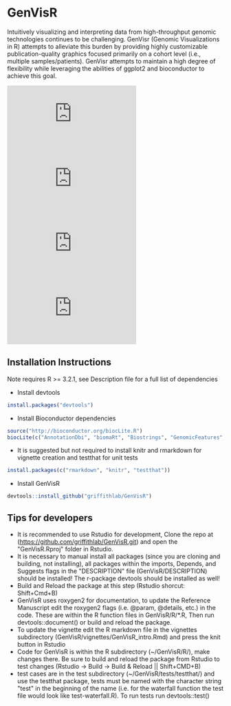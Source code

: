 # GenVisR
Intuitively visualizing and interpreting data from high-throughput genomic technologies continues to be challenging. GenVisr (Genomic Visualizations in R) attempts to alleviate this burden by providing highly customizable publication-quality graphics focused primarily on a cohort level (i.e., multiple samples/patients). GenVisr attempts to maintain a high degree of flexibility while leveraging the abilities of ggplot2 and bioconductor to achieve this goal.

![alt text](https://github.com/griffithlab/GenVisR/blob/master/vignettes/GenVisR_intro_files/figure-latex/unnamed-chunk-3-1.pdf)
![alt text](https://github.com/griffithlab/GenVisR/blob/master/vignettes/GenVisR_intro_files/figure-latex/unnamed-chunk-7-1.pdf)
![alt text](https://github.com/griffithlab/GenVisR/blob/master/vignettes/GenVisR_intro_files/figure-latex/unnamed-chunk-14-1.pdf)
![alt text](https://github.com/griffithlab/GenVisR/blob/master/vignettes/GenVisR_intro_files/figure-latex/unnamed-chunk-16-1.pdf)


## Installation Instructions

Note requires R >= 3.2.1, see Description file for a full list of dependencies

* Install devtools
```R
install.packages("devtools")
```

* Install Bioconductor dependencies
```R
source("http://bioconductor.org/biocLite.R")
biocLite(c("AnnotationDbi", "biomaRt", "Biostrings", "GenomicFeatures", "GenomicRanges", "Rsamtools"))
```

* It is suggested but not required to install knitr and rmarkdown for vignette creation and testthat for unit tests
```R
install.packages(c("rmarkdown", "knitr", "testthat"))
```

* Install GenVisR
```R
devtools::install_github("griffithlab/GenVisR")
```

## Tips for developers
* It is recommended to use Rstudio for development, Clone the repo at (https://github.com/griffithlab/GenVisR.git) and open the "GenVisR.Rproj" folder in Rstudio.
* It is necessary to manual install all packages (since you are cloning and building, not installing), all packages within the imports, Depends, and Suggests flags in the "DESCRIPTION" file (GenVisR/DESCRIPTION) should be installed! The r-package devtools should be installed as well!
* Build and Reload the package at this step (Rstudio shorcut: Shift+Cmd+B)
* GenVisR uses roxygen2 for documentation, to update the Reference Manuscript edit the roxygen2 flags (i.e. @param, @details, etc.) in the code. These are within the R function files in GenVisR/R/*.R, Then run devtools::document() or build and reload the package.
* To update the vignette edit the R markdown file in the vignettes subdirectory (GenVisR/vignettes/GenVisR_intro.Rmd) and press the knit button in Rstudio
* Code for GenVisR is within the R subdirectory (~/GenVisR/R/), make changes there. Be sure to build and reload the package from Rstudio to test changes (Rstudio -> Build -> Build & Reload || Shift+CMD+B)
* test cases are in the test subdirectory (~/GenVisR/tests/testthat/) and use the testthat package, tests must be named with the character string "test" in the beginning of the name (i.e. for the waterfall function the test file would look like test-waterfall.R). To run tests run devtools::test()
